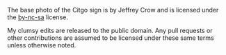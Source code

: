 The base photo of the Citgo sign is by Jeffrey Crow and is licensed under the [by-nc-sa][cc] license. 

My clumsy edits are released to the public domain. Any pull requests or other contributions are assumed to be licensed under these same terms unless otherwise noted.

[cc]: https://creativecommons.org/licenses/by-nc-sa/2.0/
